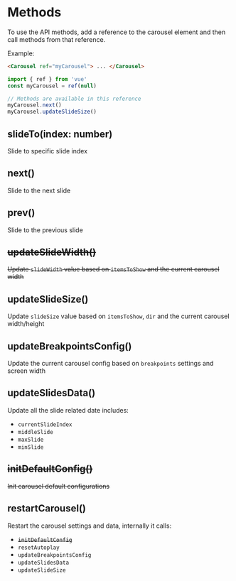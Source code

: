 # Methods

To use the API methods, add a reference to the carousel element and then call methods from that reference.

Example:

```html
<Carousel ref="myCarousel"> ... </Carousel>
```

```js
import { ref } from 'vue'
const myCarousel = ref(null)

// Methods are available in this reference
myCarousel.next()
myCarousel.updateSlideSize()
```

## slideTo(index: number)

Slide to specific slide index

## next()

Slide to the next slide

## prev()

Slide to the previous slide

## ~~updateSlideWidth()~~  <Badge type="danger" text="Rename to updateSlideSize"/>

~~Update `slideWidth` value based on `itemsToShow` and the current carousel width~~

## updateSlideSize()

Update `slideSize` value based on `itemsToShow`, `dir` and the current carousel width/height

## updateBreakpointsConfig()

Update the current carousel config based on `breakpoints` settings and screen width

## updateSlidesData()

Update all the slide related date includes:

- `currentSlideIndex`
- `middleSlide`
- `maxSlide`
- `minSlide`

## ~~initDefaultConfig()~~ <Badge type="danger" text="This method is deprecated"/>

~~Init carousel default configurations~~

## restartCarousel()

Restart the carousel settings and data, internally it calls:

- ~~`initDefaultConfig`~~
- `resetAutoplay`
- `updateBreakpointsConfig`
- `updateSlidesData`
- `updateSlideSize`

